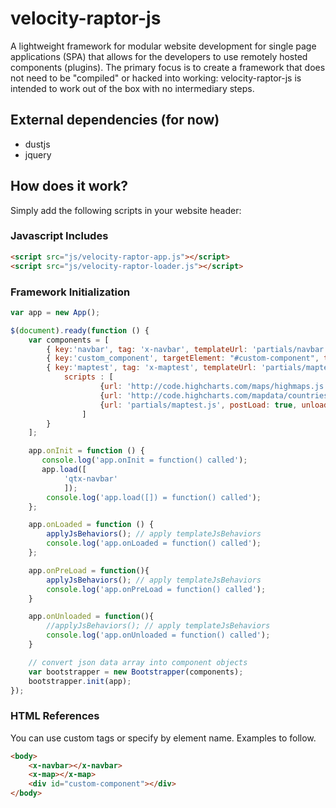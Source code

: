 # velocity-raptor-js
A lightweight framework for modular website development for single page applications (SPA) that allows for the developers to use remotely hosted components (plugins). The primary focus is to create a framework that does not need to be "compiled" or hacked into working: velocity-raptor-js is intended to work out of the box with no intermediary steps.

## External dependencies (for now)
- dustjs
- jquery

## How does it work?

Simply add the following scripts in your website header:

### Javascript Includes
```html
<script src="js/velocity-raptor-app.js"></script>
<script src="js/velocity-raptor-loader.js"></script>
```

### Framework Initialization
```javascript
var app = new App();

$(document).ready(function () {
    var components = [
        { key:'navbar', tag: 'x-navbar', templateUrl: 'partials/navbar.html', eagerLoad: true, dataUrl: null },
        { key:'custom_component', targetElement: "#custom-component", templateUrl: 'partials/custom.html', eagerLoad: true, dataUrl: null },
        { key:'maptest', tag: 'x-maptest', templateUrl: 'partials/maptest.html', eagerLoad: false, dataUrl: null, 
            scripts : [
                    {url: 'http://code.highcharts.com/maps/highmaps.js', postLoad: false, unload: false},
                    {url: 'http://code.highcharts.com/mapdata/countries/us/us-all.js', postLoad: false, unload: false},
                    {url: 'partials/maptest.js', postLoad: true, unload: true}
                ] 
        }
    ];                    

    app.onInit = function () {
       console.log('app.onInit = function() called');
       app.load([
            'qtx-navbar'
            ]);
        console.log('app.load([]) = function() called');
    };

    app.onLoaded = function () { 
        applyJsBehaviors(); // apply templateJsBehaviors   
        console.log('app.onLoaded = function() called');
    }; 

    app.onPreLoad = function(){
        applyJsBehaviors(); // apply templateJsBehaviors   
        console.log('app.onPreLoad = function() called');
    }

    app.onUnloaded = function(){
        //applyJsBehaviors(); // apply templateJsBehaviors   
        console.log('app.onUnloaded = function() called');
    }

    // convert json data array into component objects
    var bootstrapper = new Bootstrapper(components);
    bootstrapper.init(app);
});
```

### HTML References
You can use custom tags or specify by element name. Examples to follow.

```html
<body>
    <x-navbar></x-navbar>
    <x-map></x-map>
    <div id="custom-component"></div>
</body>
